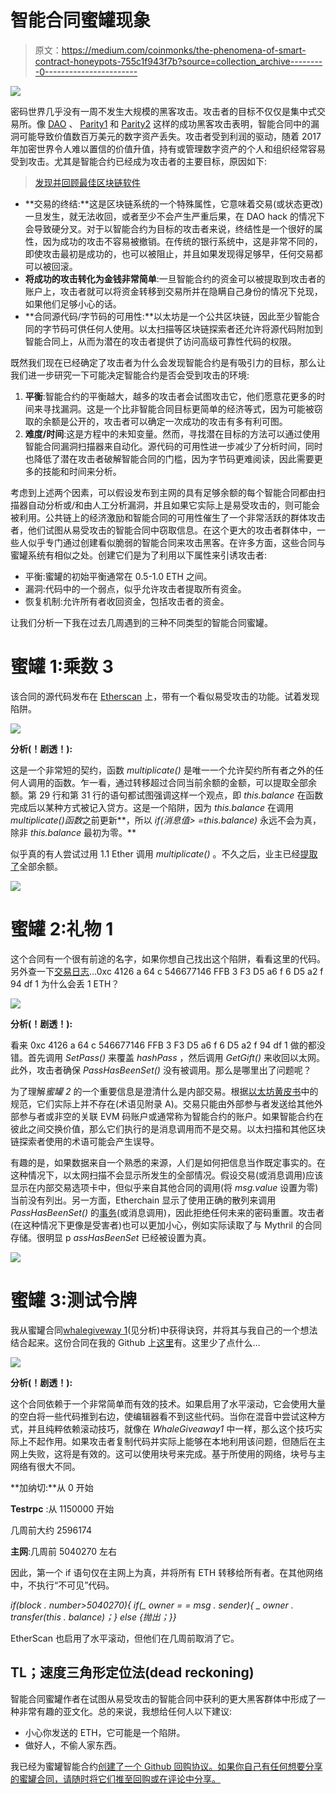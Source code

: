 # 智能合同蜜罐现象

> 原文：<https://medium.com/coinmonks/the-phenomena-of-smart-contract-honeypots-755c1f943f7b?source=collection_archive---------0----------------------->

![](img/bc0ab144196da70f09cb9af769c6660f.png)

密码世界几乎没有一周不发生大规模的黑客攻击。攻击者的目标不仅仅是集中式交易所。像 [DAO](https://www.coindesk.com/understanding-dao-hack-journalists/) 、 [Parity1](https://steemit.com/cryptocurrency/@etheraveum/parity-wallet-hack-explained) 和 [Parity2](https://blog.springrole.com/parity-multi-sig-wallets-funds-frozen-explained-768ac072763c) 这样的成功黑客攻击表明，智能合同中的漏洞可能导致价值数百万美元的数字资产丢失。攻击者受到利润的驱动，随着 2017 年加密世界令人难以置信的价值升值，持有或管理数字资产的个人和组织经常容易受到攻击。尤其是智能合约已经成为攻击者的主要目标，原因如下:

> [发现并回顾最佳区块链软件](https://coincodecap.com)

*   **交易的终结:**这是区块链系统的一个特殊属性，它意味着交易(或状态更改)一旦发生，就无法收回，或者至少不会产生严重后果，在 DAO hack 的情况下会导致硬分叉。对于以智能合约为目标的攻击者来说，终结性是一个很好的属性，因为成功的攻击不容易被撤销。在传统的银行系统中，这是非常不同的，即使攻击最初是成功的，也可以被阻止，并且如果发现得足够早，任何交易都可以被回滚。
*   **将成功的攻击转化为金钱非常简单**:一旦智能合约的资金可以被提取到攻击者的账户上，攻击者就可以将资金转移到交易所并在隐瞒自己身份的情况下兑现，如果他们足够小心的话。
*   **合同源代码/字节码的可用性:**以太坊是一个公共区块链，因此至少智能合同的字节码可供任何人使用。以太扫描等区块链探索者还允许将源代码附加到智能合同上，从而为潜在的攻击者提供了访问高级可靠性代码的权限。

既然我们现在已经确定了攻击者为什么会发现智能合约是有吸引力的目标，那么让我们进一步研究一下可能决定智能合约是否会受到攻击的环境:

1.  **平衡**:智能合约的平衡越大，越多的攻击者会试图攻击它，他们愿意花更多的时间来寻找漏洞。这是一个比非智能合同目标更简单的经济等式，因为可能被窃取的余额是公开的，攻击者可以确定一次成功的攻击有多有利可图。
2.  **难度/时间**:这是方程中的未知变量。然而，寻找潜在目标的方法可以通过使用智能合同漏洞扫描器来自动化。源代码的可用性进一步减少了分析时间，同时也降低了潜在攻击者破解智能合同的门槛，因为字节码更难阅读，因此需要更多的技能和时间来分析。

考虑到上述两个因素，可以假设发布到主网的具有足够余额的每个智能合同都由扫描器自动分析或/和由人工分析漏洞，并且如果它实际上是易受攻击的，则可能会被利用。公共链上的经济激励和智能合同的可用性催生了一个非常活跃的群体攻击者，他们试图从易受攻击的智能合同中窃取信息。在这个更大的攻击者群体中，一些人似乎专门通过创建看似脆弱的智能合同来攻击黑客。在许多方面，这些合同与蜜罐系统有相似之处。创建它们是为了利用以下属性来引诱攻击者:

*   平衡:蜜罐的初始平衡通常在 0.5-1.0 ETH 之间。
*   漏洞:代码中的一个弱点，似乎允许攻击者提取所有资金。
*   恢复机制:允许所有者收回资金，包括攻击者的资金。

让我们分析一下我在过去几周遇到的三种不同类型的智能合同蜜罐。

# 蜜罐 1:乘数 3

该合同的源代码发布在 [Etherscan](https://etherscan.io/address/0x5aa88d2901c68fda244f1d0584400368d2c8e739#code) 上，带有一个看似易受攻击的功能。试着发现陷阱。

![](img/65af20235a47d4aa277e79b2c4674037.png)

**分析(！剧透！):**

这是一个非常短的契约，函数 *multiplicate()* 是唯一一个允许契约所有者之外的任何人调用的函数。乍一看，通过转移超过合同当前余额的金额，可以提取全部余额。第 29 行和第 31 行的语句都试图强调这样一个观点，即 *this.balance* 在函数完成后以某种方式被记入贷方。这是一个陷阱，因为 *this.balance* 在调用 *multiplicate()函数*之前更新**，所以 *if(消息值> =this.balance)* 永远不会为真，除非 *this.balance* 最初为零。**

似乎真的有人尝试过用 1.1 Ether 调用 *multiplicate()* 。不久之后，业主已经[提取了](https://etherscan.io/tx/0xbf4930b18953d0df8a24857557d480468ad6342d7e9b32ab2c360674fc1696fd)全部余额。

![](img/8c362d1224c7489bced2e9186261e4ca.png)

# 蜜罐 2:礼物 1

这个合同有一个很有前途的名字，如果你想自己找出这个陷阱，看看这里的代码。另外查一下[交易日志](https://etherscan.io/address/0x75041597d8f6e869092d78b9814b7bcdeeb393b4)…0xc 4126 a 64 c 546677146 FFB 3 F3 D5 a6 f 6 D5 a2 f 94 df 1 为什么会丢 1 ETH？

![](img/40565de5e4148f4a5c6c98f3584c3934.png)

**分析(！剧透！):**

看来 0xc 4126 a 64 c 546677146 FFB 3 F3 D5 a6 f 6 D5 a2 f 94 df 1 做的都没错。首先调用 *SetPass()* 来覆盖 *hashPass* ，然后调用 *GetGift()* 来收回以太网。此外，攻击者确保 *PassHasBeenSet()* 没有被调用。那么是哪里出了问题呢？

为了理解*蜜罐 2* 的一个重要信息是澄清什么是内部交易。根据[以太坊黄皮书](https://ethereum.github.io/yellowpaper/paper.pdf)中的规范，它们实际上并不存在(术语见附录 A)。交易只能由外部参与者发送给其他外部参与者或非空的关联 EVM 码账户或通常称为智能合约的账户。如果智能合约在彼此之间交换价值，那么它们执行的是消息调用而不是交易。以太扫描和其他区块链探索者使用的术语可能会产生误导。

有趣的是，如果数据来自一个熟悉的来源，人们是如何把信息当作既定事实的。在这种情况下，以太网扫描不会显示所发生的全部情况。假设交易(或消息调用)应该显示在内部交易选项卡中，但似乎来自其他合同的调用(将 *msg.value* 设置为零)当前没有列出。另一方面，Etherchain 显示了使用正确的散列来调用 *PassHasBeenSet()* 的[事务](https://www.etherchain.org/tx/edde32b2166647e0210bd137c18b8b8833777796f11113cc7257934d5a708823)(或消息调用)，因此拒绝任何未来的密码重置。攻击者(在这种情况下更像是受害者)也可以更加小心，例如实际读取了与 Mythril 的合同存储。很明显 p *assHasBeenSet* 已经被设置为真。

![](img/fc0db87f6422857bad91e1ce79de91c7.png)

# 蜜罐 3:测试令牌

我从蜜罐合同[whalegiveway 1](https://github.com/thec00n/smart-contract-honeypots/blob/master/WhaleGiveaway1.sol)(见分析)中获得诀窍，并将其与我自己的一个想法结合起来。这份合同在我的 Github 上[这里](https://github.com/thec00n/smart-contract-honeypots/blob/master/TestToken.sol)有。这里少了点什么…

![](img/dffe3413b6a9932a27cd4cfe6c6e9431.png)

**分析(！剧透！):**

这个合同依赖于一个非常简单而有效的技术。如果启用了水平滚动，它会使用大量的空白将一些代码推到右边，使编辑器看不到这些代码。当你在混音中尝试这种方式，并且纯粹依赖滚动技巧，就像在 *WhaleGiveaway1* 中一样，那么这个技巧实际上不起作用。如果攻击者复制代码并实际上能够在本地利用该问题，但随后在主网上失败，这将是有效的。这可以使用块号来完成。基于所使用的网络，块号与主网络有很大不同。

**加纳切:**从 0 开始

**Testrpc** :从 1150000 开始

几周前大约 2596174

**主网**:几周前 5040270 左右

因此，第一个 if 语句仅在主网上为真，并将所有 ETH 转移给所有者。在其他网络中，不执行“不可见”代码。

*if(block . number>5040270){ if(_ owner = = msg . sender){ _ owner . transfer(this . balance)；} else {抛出；}}*

EtherScan 也启用了水平滚动，但他们在几周前取消了它。

## TL；速度三角形定位法(dead reckoning)

智能合同蜜罐作者在试图从易受攻击的智能合同中获利的更大黑客群体中形成了一种非常有趣的亚文化。总的来说，我想给任何人以下建议:

*   小心你发送的 ETH，它可能是一个陷阱。
*   做好人，不偷人家东西。

我已经为蜜罐智能合约[创建了一个 Github 回购协议。如果你自己有任何想要分享的蜜罐合同，请随时将它们推至回购或在评论中分享。](https://github.com/thec00n/smart-contract-honeypots)